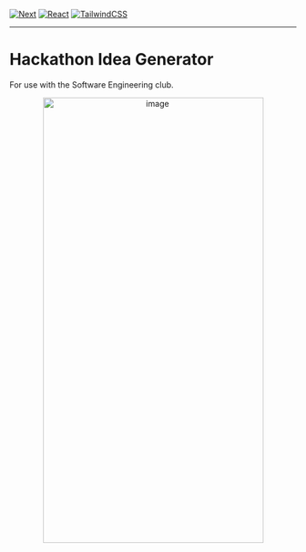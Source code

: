 [![Next](https://img.shields.io/badge/NextJS-v15.5.3-blue.svg?logo=next.js)](https://nextjs.org)
[![React](https://img.shields.io/badge/React-v19.1.0-teal.svg?logo=react)](https://react.dev)
[![TailwindCSS](https://img.shields.io/badge/Tailwind%20CSS-v4-lightblue.svg?logo=tailwindcss)](https://nextjs.org)

---

# Hackathon Idea Generator

For use with the Software Engineering club.

<div align="center">
  <img width="387" height="781" alt="image" src="https://github.com/user-attachments/assets/22147408-44eb-47f4-b8ec-9ba90580ce4d" />
</div>
